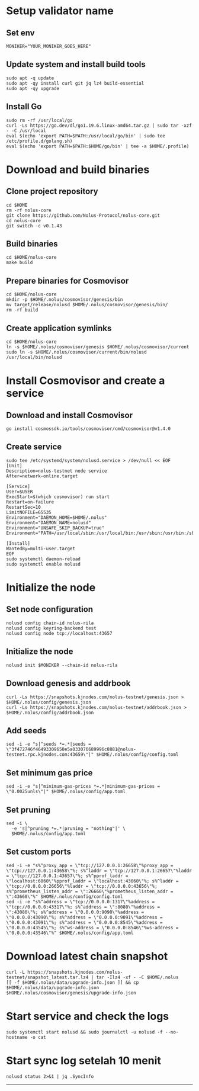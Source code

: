 # Setup validator name
## Set env
```
MONIKER="YOUR_MONIKER_GOES_HERE"
```

## Update system and install build tools
```
sudo apt -q update
sudo apt -qy install curl git jq lz4 build-essential
sudo apt -qy upgrade
```
## Install Go
```
sudo rm -rf /usr/local/go
curl -Ls https://go.dev/dl/go1.19.6.linux-amd64.tar.gz | sudo tar -xzf - -C /usr/local
eval $(echo 'export PATH=$PATH:/usr/local/go/bin' | sudo tee /etc/profile.d/golang.sh)
eval $(echo 'export PATH=$PATH:$HOME/go/bin' | tee -a $HOME/.profile)
```
# Download and build binaries
## Clone project repository
```
cd $HOME
rm -rf nolus-core
git clone https://github.com/Nolus-Protocol/nolus-core.git
cd nolus-core
git switch -c v0.1.43
```
## Build binaries
```
cd $HOME/nolus-core
make build
```
## Prepare binaries for Cosmovisor
```
cd $HOME/nolus-core
mkdir -p $HOME/.nolus/cosmovisor/genesis/bin
mv target/release/nolusd $HOME/.nolus/cosmovisor/genesis/bin/
rm -rf build
```
## Create application symlinks
```
cd $HOME/nolus-core
ln -s $HOME/.nolus/cosmovisor/genesis $HOME/.nolus/cosmovisor/current
sudo ln -s $HOME/.nolus/cosmovisor/current/bin/nolusd /usr/local/bin/nolusd
```

# Install Cosmovisor and create a service
## Download and install Cosmovisor
```
go install cosmossdk.io/tools/cosmovisor/cmd/cosmovisor@v1.4.0
```
## Create service
```
sudo tee /etc/systemd/system/nolusd.service > /dev/null << EOF
[Unit]
Description=nolus-testnet node service
After=network-online.target

[Service]
User=$USER
ExecStart=$(which cosmovisor) run start
Restart=on-failure
RestartSec=10
LimitNOFILE=65535
Environment="DAEMON_HOME=$HOME/.nolus"
Environment="DAEMON_NAME=nolusd"
Environment="UNSAFE_SKIP_BACKUP=true"
Environment="PATH=/usr/local/sbin:/usr/local/bin:/usr/sbin:/usr/bin:/sbin:/bin:/usr/games:/usr/local/games:/snap/bin:$HOME/.nolus/cosmovisor/current/bin"

[Install]
WantedBy=multi-user.target
EOF
sudo systemctl daemon-reload
sudo systemctl enable nolusd
```

# Initialize the node
## Set node configuration
```
nolusd config chain-id nolus-rila
nolusd config keyring-backend test
nolusd config node tcp://localhost:43657
```
## Initialize the node
```
nolusd init $MONIKER --chain-id nolus-rila
```

## Download genesis and addrbook
```
curl -Ls https://snapshots.kjnodes.com/nolus-testnet/genesis.json > $HOME/.nolus/config/genesis.json
curl -Ls https://snapshots.kjnodes.com/nolus-testnet/addrbook.json > $HOME/.nolus/config/addrbook.json
```

## Add seeds
```
sed -i -e "s|^seeds *=.*|seeds = \"3f472746f46493309650e5a033076689996c8881@nolus-testnet.rpc.kjnodes.com:43659\"|" $HOME/.nolus/config/config.toml
```
## Set minimum gas price
```
sed -i -e "s|^minimum-gas-prices *=.*|minimum-gas-prices = \"0.0025unls\"|" $HOME/.nolus/config/app.toml
```
## Set pruning
```
sed -i \
  -e 's|^pruning *=.*|pruning = "nothing"|' \
  $HOME/.nolus/config/app.toml
```
## Set custom ports
```
sed -i -e "s%^proxy_app = \"tcp://127.0.0.1:26658\"%proxy_app = \"tcp://127.0.0.1:43658\"%; s%^laddr = \"tcp://127.0.0.1:26657\"%laddr = \"tcp://127.0.0.1:43657\"%; s%^pprof_laddr = \"localhost:6060\"%pprof_laddr = \"localhost:43060\"%; s%^laddr = \"tcp://0.0.0.0:26656\"%laddr = \"tcp://0.0.0.0:43656\"%; s%^prometheus_listen_addr = \":26660\"%prometheus_listen_addr = \":43660\"%" $HOME/.nolus/config/config.toml
sed -i -e "s%^address = \"tcp://0.0.0.0:1317\"%address = \"tcp://0.0.0.0:43317\"%; s%^address = \":8080\"%address = \":43080\"%; s%^address = \"0.0.0.0:9090\"%address = \"0.0.0.0:43090\"%; s%^address = \"0.0.0.0:9091\"%address = \"0.0.0.0:43091\"%; s%^address = \"0.0.0.0:8545\"%address = \"0.0.0.0:43545\"%; s%^ws-address = \"0.0.0.0:8546\"%ws-address = \"0.0.0.0:43546\"%" $HOME/.nolus/config/app.toml
```

# Download latest chain snapshot
```
curl -L https://snapshots.kjnodes.com/nolus-testnet/snapshot_latest.tar.lz4 | tar -Ilz4 -xf - -C $HOME/.nolus
[[ -f $HOME/.nolus/data/upgrade-info.json ]] && cp $HOME/.nolus/data/upgrade-info.json $HOME/.nolus/cosmovisor/genesis/upgrade-info.json
```

# Start service and check the logs
```
sudo systemctl start nolusd && sudo journalctl -u nolusd -f --no-hostname -o cat
```

# Start sync log setelah 10 menit
```
nolusd status 2>&1 | jq .SyncInfo
```

__________________________________
```

```


```

```


```

```


```

```


```

```


```

```


```

```
